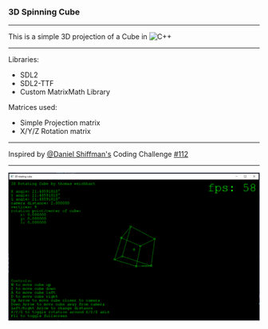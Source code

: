 ### 3D Spinning Cube

---

This is a simple 3D projection of a Cube in ![C++](https://img.shields.io/badge/c++-%2300599C.svg?style=for-the-badge&logo=c%2B%2B&logoColor=white)

---

Libraries:

- SDL2
- SDL2-TTF
- Custom MatrixMath Library

Matrices used:

- Simple Projection matrix
- X/Y/Z Rotation matrix

---

Inspired by [@Daniel Shiffman's](https://shiffman.net/) Coding Challenge [#112](https://www.youtube.com/watch?v=p4Iz0XJY-Qk)

---

![screenshot](https://raw.githubusercontent.com/ThomasW2005/projection3DCube/master/screenshot.png)

